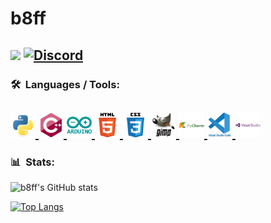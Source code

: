 # b8ff

![](https://komarev.com/ghpvc/?username=b8ff)
[![Discord](https://img.shields.io/badge/-b8ff%235826-5865f2?style=flat&logo=Discord&logoColor=white)](https://discord.com/users/649969079133798443 "View on Discord")
---
### 🛠 &nbsp;Languages / Tools:
<a href="https://www.python.org" target="_blank" rel="noreferrer"> <img src="https://raw.githubusercontent.com/devicons/devicon/master/icons/python/python-original.svg" alt="python" width="40" height="40"/> </a> <a href="https://isocpp.org" target="_blank" rel="noreferrer"> <img src="https://raw.githubusercontent.com/devicons/devicon/master/icons/cplusplus/cplusplus-original.svg" alt="cplusplus" width="40" height="40"/> </a> <a href="https://www.arduino.cc" target="_blank" rel="noreferrer"> <img src="https://raw.githubusercontent.com/devicons/devicon/master/icons/arduino/arduino-original-wordmark.svg" alt="arduino" width="40" height="40"/> </a> <a href="https://www.w3schools.com/html" target="_blank" rel="noreferrer"> <img src="https://raw.githubusercontent.com/devicons/devicon/master/icons/html5/html5-original-wordmark.svg" alt="html5" width="40" height="40"/> </a> <a href="https://www.w3schools.com/css" target="_blank" rel="noreferrer"> <img src="https://raw.githubusercontent.com/devicons/devicon/master/icons/css3/css3-original-wordmark.svg" alt="css3" width="40" height="40"/> </a> <a href="https://www.gimp.org" target="_blank" rel="noreferrer"> <img src="https://raw.githubusercontent.com/devicons/devicon/master/icons/gimp/gimp-original-wordmark.svg" alt="gimp" width="40" height="40"/> </a> <a href="https://www.jetbrains.com/pycharm" target="_blank" rel="noreferrer"> <img src="https://raw.githubusercontent.com/devicons/devicon/master/icons/pycharm/pycharm-original-wordmark.svg" alt="pycharm" width="40" height="40"/> </a> <a href="https://code.visualstudio.com" target="_blank" rel="noreferrer"> <img src="https://raw.githubusercontent.com/devicons/devicon/master/icons/vscode/vscode-original-wordmark.svg" alt="vscode" width="40" height="40"/> </a> <a href="https://visualstudio.microsoft.com" target="_blank" rel="noreferrer"> <img src="https://raw.githubusercontent.com/devicons/devicon/master/icons/visualstudio/visualstudio-plain-wordmark.svg" alt="visualstudio" width="40" height="40"/> </a>
---
### 📊 &nbsp;Stats:
![b8ff's GitHub stats](https://github-readme-stats.vercel.app/api?username=b8ff&theme=github_dark&count_private=true&show_icons=true&hide_border=true)

[![Top Langs](https://github-readme-stats.vercel.app/api/top-langs/?username=b8ff&layout=compact&theme=vision-friendly-dark)](https://github.com/anuraghazra/github-readme-stats)
